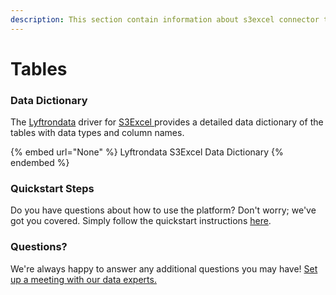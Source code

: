 ```yaml
---
description: This section contain information about s3excel connector tables information
---
```


# Tables

### Data Dictionary

The [Lyftrondata](https://www.lyftrondata.com/) driver for [S3Excel](None/)[ ](https://www.lyftrondata.com/integration/s3excel/)provides a detailed data dictionary of the tables with data types and column names.

{% embed url="None" %}
Lyftrondata S3Excel Data Dictionary
{% endembed %}

### Quickstart Steps

Do you have questions about how to use the platform? Don't worry; we've got you covered. Simply follow the quickstart instructions [here](../README.md).

### Questions? <a href="#questions" id="questions"></a>

We're always happy to answer any additional questions you may have! [Set up a meeting with our data experts.](https://www.lyftrondata.com/book-a-meeting/)

